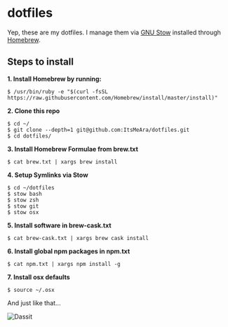 # dotfiles
Yep, these are my dotfiles. I manage them via [GNU Stow](https://www.gnu.org/software/stow/) installed through [Homebrew](http://brew.sh/).



## Steps to install

**1. Install Homebrew by running:**  
```
$ /usr/bin/ruby -e "$(curl -fsSL https://raw.githubusercontent.com/Homebrew/install/master/install)"
```


**2. Clone this repo**  
```
$ cd ~/
$ git clone --depth=1 git@github.com:ItsMeAra/dotfiles.git
$ cd dotfiles/
```


**3. Install Homebrew Formulae from brew.txt**  
```
$ cat brew.txt | xargs brew install
```


**4. Setup Symlinks via Stow**  
```
$ cd ~/dotfiles
$ stow bash
$ stow zsh
$ stow git
$ stow osx
```


**5. Install software in brew-cask.txt**  
```
$ cat brew-cask.txt | xargs brew cask install
```


**6. Install global npm packages in npm.txt**  
```
$ cat npm.txt | xargs npm install -g
```


**7. Install osx defaults**  
```
$ source ~/.osx
```


And just like that...  

![Dassit](https://media.giphy.com/media/l0IyczK2hyezd4Avu/giphy.gif)
